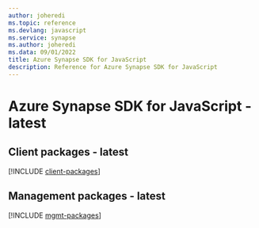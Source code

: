 ```yaml
---
author: joheredi
ms.topic: reference
ms.devlang: javascript
ms.service: synapse
ms.author: joheredi
ms.data: 09/01/2022
title: Azure Synapse SDK for JavaScript
description: Reference for Azure Synapse SDK for JavaScript
---
```

# Azure Synapse SDK for JavaScript - latest

## Client packages - latest
[!INCLUDE [client-packages](synapse-client-index.md)]
## Management packages - latest
[!INCLUDE [mgmt-packages](synapse-mgmt-index.md)]